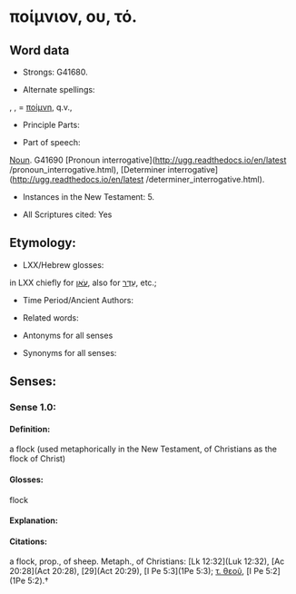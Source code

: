 # ποίμνιον, ου, τό.

<!-- Status: S2=NeedsReview -->
<!-- Lexica used for edits: BDAG, FFM, LN, A-S -->

## Word data

* Strongs: G41680.

* Alternate spellings:

, , = [ποίμνη](), q.v.,

* Principle Parts: 


* Part of speech: 

[Noun](http://ugg.readthedocs.io/en/latest/noun.html).
G41690
[Pronoun interrogative](http://ugg.readthedocs.io/en/latest
/pronoun_interrogative.html),
[Determiner interrogative](http://ugg.readthedocs.io/en/latest
/determiner_interrogative.html).

* Instances in the New Testament: 5.

* All Scriptures cited: Yes

## Etymology: 


* LXX/Hebrew glosses: 

in LXX chiefly for [עֹאן](//en-uhl/H6629), also for [עֵדֶר](//en-uhl/H5739), etc.;

* Time Period/Ancient Authors: 


* Related words: 

* Antonyms for all senses

* Synonyms for all senses: 


## Senses: 


### Sense  1.0: 

#### Definition: 

a flock (used metaphorically in the New Testament, of Christians as the flock of Christ)

#### Glosses: 

flock 

#### Explanation: 


#### Citations: 

a flock, prop., of sheep. Metaph., of Christians: [Lk 12:32](Luk 12:32), [Ac 20:28](Act 20:28), [29](Act 20:29), [I Pe 5:3](1Pe 5:3); [τ. θεοῦ](), [I Pe 5:2](1Pe 5:2).†